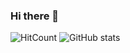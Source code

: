 ### Hi there 👋
![HitCount](http://hits.dwyl.com/mayurwaghmode/mayurwaghmode.svg)
![GitHub stats](https://github-readme-stats.vercel.app/api?username=mayurwaghmode&show_icons=true&hide=stars)

